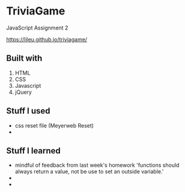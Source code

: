 # TriviaGame
JavaScript Assignment 2

https://lileu.github.io/triviagame/

## Built with
1. HTML
2. CSS
3. Javascript
4. jQuery

## Stuff I used
* css reset file (Meyerweb Reset)
* 

## Stuff I learned
* mindful of feedback from last week's homework 'functions should always return a value, not be use to set an outside variable.'
*
* 
